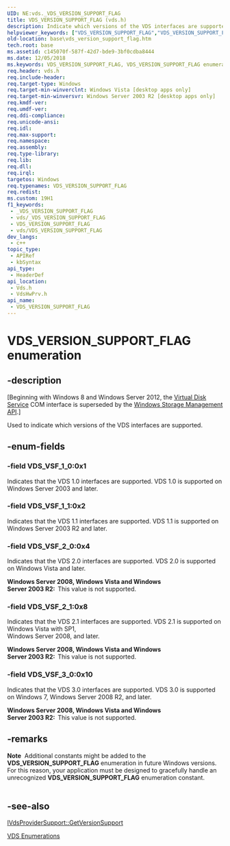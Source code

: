 ```yaml
---
UID: NE:vds._VDS_VERSION_SUPPORT_FLAG
title: VDS_VERSION_SUPPORT_FLAG (vds.h)
description: Indicate which versions of the VDS interfaces are supported.
helpviewer_keywords: ["VDS_VERSION_SUPPORT_FLAG","VDS_VERSION_SUPPORT_FLAG enumeration","VDS_VSF_1_0","VDS_VSF_1_1","VDS_VSF_2_0","VDS_VSF_2_1","VDS_VSF_3_0","base.vds_version_support_flag","vds/VDS_VERSION_SUPPORT_FLAG","vds/VDS_VSF_1_0","vds/VDS_VSF_1_1","vds/VDS_VSF_2_0","vds/VDS_VSF_2_1","vds/VDS_VSF_3_0","vdshwprv/VDS_VERSION_SUPPORT_FLAG","vdshwprv/VDS_VSF_1_0","vdshwprv/VDS_VSF_1_1","vdshwprv/VDS_VSF_2_0","vdshwprv/VDS_VSF_2_1","vdshwprv/VDS_VSF_3_0"]
old-location: base\vds_version_support_flag.htm
tech.root: base
ms.assetid: c145070f-587f-42d7-bde9-3bf0cdba8444
ms.date: 12/05/2018
ms.keywords: VDS_VERSION_SUPPORT_FLAG, VDS_VERSION_SUPPORT_FLAG enumeration, VDS_VSF_1_0, VDS_VSF_1_1, VDS_VSF_2_0, VDS_VSF_2_1, VDS_VSF_3_0, base.vds_version_support_flag, vds/VDS_VERSION_SUPPORT_FLAG, vds/VDS_VSF_1_0, vds/VDS_VSF_1_1, vds/VDS_VSF_2_0, vds/VDS_VSF_2_1, vds/VDS_VSF_3_0, vdshwprv/VDS_VERSION_SUPPORT_FLAG, vdshwprv/VDS_VSF_1_0, vdshwprv/VDS_VSF_1_1, vdshwprv/VDS_VSF_2_0, vdshwprv/VDS_VSF_2_1, vdshwprv/VDS_VSF_3_0
req.header: vds.h
req.include-header: 
req.target-type: Windows
req.target-min-winverclnt: Windows Vista [desktop apps only]
req.target-min-winversvr: Windows Server 2003 R2 [desktop apps only]
req.kmdf-ver: 
req.umdf-ver: 
req.ddi-compliance: 
req.unicode-ansi: 
req.idl: 
req.max-support: 
req.namespace: 
req.assembly: 
req.type-library: 
req.lib: 
req.dll: 
req.irql: 
targetos: Windows
req.typenames: VDS_VERSION_SUPPORT_FLAG
req.redist: 
ms.custom: 19H1
f1_keywords:
 - _VDS_VERSION_SUPPORT_FLAG
 - vds/_VDS_VERSION_SUPPORT_FLAG
 - VDS_VERSION_SUPPORT_FLAG
 - vds/VDS_VERSION_SUPPORT_FLAG
dev_langs:
 - c++
topic_type:
 - APIRef
 - kbSyntax
api_type:
 - HeaderDef
api_location:
 - Vds.h
 - VdsHwPrv.h
api_name:
 - VDS_VERSION_SUPPORT_FLAG
---
```


# VDS_VERSION_SUPPORT_FLAG enumeration


## -description

<p class="CCE_Message">[Beginning with Windows 8 and Windows Server 2012, the <a href="/windows/desktop/VDS/virtual-disk-service-portal">Virtual Disk Service</a> COM interface is superseded by the <a href="/previous-versions/windows/desktop/stormgmt/windows-storage-management-api-portal">Windows Storage Management API</a>.]

Used to 
    indicate which versions of the VDS interfaces are supported.

## -enum-fields

### -field VDS_VSF_1_0:0x1

Indicates that the VDS 1.0 interfaces are supported. VDS 1.0 is supported on 
      Windows Server 2003 and later.

### -field VDS_VSF_1_1:0x2

Indicates that the VDS 1.1 interfaces are supported. VDS 1.1 is supported on 
      Windows Server 2003 R2 and later.

### -field VDS_VSF_2_0:0x4

Indicates that the VDS 2.0 interfaces are supported. VDS 2.0 is supported on Windows Vista and 
      later.
      

<b>Windows Server 2008, Windows Vista and Windows Server 2003 R2:  </b>This value is not supported.

### -field VDS_VSF_2_1:0x8

Indicates that the VDS 2.1 interfaces are supported. VDS 2.1 is supported on Windows Vista with SP1,  
      Windows Server 2008, and later.
      

<b>Windows Server 2008, Windows Vista and Windows Server 2003 R2:  </b>This value is not supported.

### -field VDS_VSF_3_0:0x10

Indicates that the VDS 3.0 interfaces are supported. VDS 3.0 is supported on Windows 7, 
      Windows Server 2008 R2, and later.
      

<b>Windows Server 2008, Windows Vista and Windows Server 2003 R2:  </b>This value is not supported.

## -remarks

<div class="alert"><b>Note</b>  Additional constants might be added to the 
    <b>VDS_VERSION_SUPPORT_FLAG</b> enumeration in future 
    Windows versions. For this reason, your application must be designed to gracefully handle an unrecognized 
    <b>VDS_VERSION_SUPPORT_FLAG</b> enumeration 
    constant.</div>
<div> </div>

## -see-also

<a href="/windows/desktop/api/vdshwprv/nf-vdshwprv-ivdsprovidersupport-getversionsupport">IVdsProviderSupport::GetVersionSupport</a>



<a href="/windows/desktop/VDS/vds-enumerations">VDS Enumerations</a>
